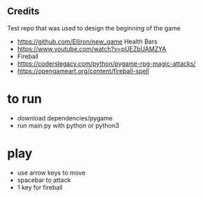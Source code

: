 ## Credits


Test repo that was used to design the beginning of the game
- https://github.com/Elliron/new_game
Health Bars
- https://www.youtube.com/watch?v=pUEZbUAMZYA
- Fireball
- https://coderslegacy.com/python/pygame-rpg-magic-attacks/
- https://opengameart.org/content/fireball-spell



# to run
- download dependencies/pygame
- run main.py with python or python3

# play

- use arrow keys to move
- spacebar to attack
- 1 key for fireball

